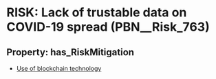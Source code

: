 # RISK: __Lack of trustable data on COVID-19 spread__ (PBN__Risk_763)

## Property: has_RiskMitigation

* [Use of blockchain technology](PBN__RiskMitigation_1053)

